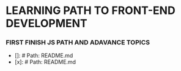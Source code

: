 # LEARNING PATH TO FRONT-END DEVELOPMENT

### FIRST FINISH JS PATH AND ADAVANCE TOPICS

- []: # Path: README.md
- [x]: # Path: README.md
